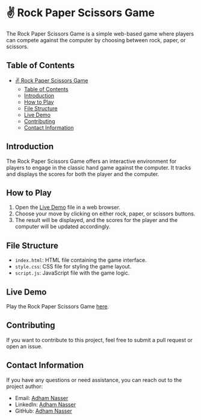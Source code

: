 # ✌️ Rock Paper Scissors Game

The Rock Paper Scissors Game is a simple web-based game where players can compete against the computer by choosing between rock, paper, or scissors.

## Table of Contents
- [✌️ Rock Paper Scissors Game](#️-rock-paper-scissors-game)
  - [Table of Contents](#table-of-contents)
  - [Introduction](#introduction)
  - [How to Play](#how-to-play)
  - [File Structure](#file-structure)
  - [Live Demo](#live-demo)
  - [Contributing](#contributing)
  - [Contact Information](#contact-information)

## Introduction

The Rock Paper Scissors Game offers an interactive environment for players to engage in the classic hand game against the computer. It tracks and displays the scores for both the player and the computer.

## How to Play

1. Open the [Live Demo](#live-demo) file in a web browser.
2. Choose your move by clicking on either rock, paper, or scissors buttons.
3. The result will be displayed, and the scores for the player and the computer will be updated accordingly.

## File Structure

- `index.html`: HTML file containing the game interface.
- `style.css`: CSS file for styling the game layout.
- `script.js`: JavaScript file with the game logic.

## Live Demo

Play the Rock Paper Scissors Game [here](https://rock-paper-scissors-game-plum.vercel.app/).

## Contributing

If you want to contribute to this project, feel free to submit a pull request or open an issue.

## Contact Information

If you have any questions or need assistance, you can reach out to the project author:

- Email: [Adham Nasser](mailto:adhamxiii22@gmail.com)
- LinkedIn: [Adham Nasser](https://www.linkedin.com/in/adhamxiii/)
- GitHub: [Adham Nasser](https://github.com/Adhamxiii)
